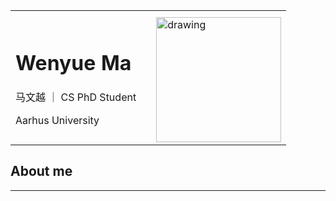 <table>
<!-- <tr> -->
<th> </th>
<th> </th>
<th> </th>
<!-- </tr> -->
<tr>
<td>

# Wenyue Ma 

马文越 ｜ CS PhD Student

Aarhus University

</td>
<td>
<!-- -------- -->
</td>

<td>

<img style="float: right;"  src="pic/slef.jpg" alt="drawing" width="200"/>

</td>
</tr>
</table>

<style>
td, th {
   border: none!important;
}
table {
  table-layout: fixed;
  width: 800px;
}
</style>

<!-- | Wenyue MA          |         | 
| ------------ | ------------- | 
| 马文越 - CS PhD Student Aarhus University | <img style="float: right;"  src="pic/slef.jpg" alt="drawing" width="200"/>| -->
## About me
---
